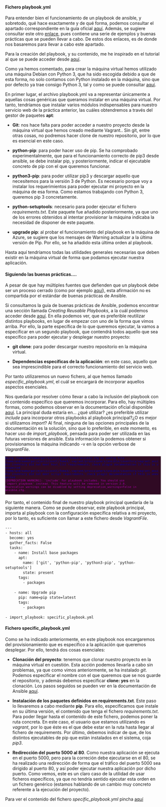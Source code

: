
#### Fichero playbook.yml
Para entender bien el funcionamiento de un playbook de ansible, y sobretodo, qué hace exactamente y de qué forma, podemos consultar el apartado correspondiente en la guía oficial [aquí](https://docs.ansible.com/ansible/2.7/user_guide/playbooks_intro.html). Además, se sugiere consultar este otro [enlace](https://github.com/ansible/ansible-examples), pues contiene una serie de ejemplos y buenas prácticas que se pueden llevar a cabo. De estos dos enlaces, es de donde nos basaremos para llevar a cabo este apartado.

<!-- - Lo primero: python3 [aquí](https://medium.com/@perwagnernielsen/ansible-tutorial-part-2-installing-packages-41d3ab28337d) -->
Para la creación del playbook, y su contenido, me he inspirado en el tutorial al que se puede acceder desde [aquí](https://medium.com/@perwagnernielsen/ansible-tutorial-part-2-installing-packages-41d3ab28337d).

Como ya hemos comentado, para crear la máquina virtual hemos utilizado una máquina Debian con Python 3, que ha sido escogida debido a que de esta forma, no solo contamos con Python instalado en la máquina, sino que por defecto ya trae consigo Python 3, tal y como se puede consultar [aquí](https://linuxconfig.org/how-to-change-default-python-version-on-debian-9-stretch-linux).

En primer lugar, el archivo playbook.yml va a representar únicamente a aquellas cosas genéricas que queramos instalar en una máquina virtual. Por tanto, tendríamos que instalar varios módulos indispensables para nuestro servicio web de la práctica anterior, las cuáles obtendremos a través del gestor de paquetes **apt**:
- **Git**: nos hace falta para poder acceder a nuestro proyecto desde la máquina virtual que hemos creado mediante Vagrant.. Sin git, entre otras cosas, no podremos hacer clone de nuestro repositorio, por lo que es esencial en este caso.

- **python-pip**: para poder hacer uso de pip. Se ha comprobado experimentalmente, que para el funcionamiento correcto de pip3 desde ansible, se debe instalar pip, y posteriormente, indicar el ejecutable concreto de pip con el que queremos funcionar.

- **python3-pip**: para poder utilizar pip3 y descargar aquello que necesitemos para la versión 3 de Python. Es necesario porque voy a instalar los requerimientos para poder ejecutar mi proyecto en la máquina de esa forma. Como estamos trabajando con Python 3, queremos pip 3 concretamente.

- **python-setuptools**: necesario para poder ejecutar el fichero *requirements.txt*. Este paquete fue añadido posteriormente, ya que uno de los errores obtenidos al intentar provisionar la máquina indicaba la necesidad de disponer de este paquete.

- **upgrade pip**: al probar el funcionamiento del playbook en la máquina de Azure, se sugiere que los mensajes de Warning actualizar a la última versión de Pip. Por ello, se ha añadido esta última orden al playbook.


Hasta aquí tendríamos todas las utilidades generales necesarias que deben existir en la máquina virtual de forma que podamos ejecutar nuestra aplicación.



#### Siguiendo las buenas prácticas....

A pesar de que hay múltiples fuentes que defienden que un playbook debe ser un proceso cerrado (como por ejemplo [aquí](https://serverfault.com/questions/750856/how-to-run-multiple-playbooks-in-order-with-ansible)), esta afirmación no es compartida por el estándar de buenas prácticas de Ansible.

Si consultamos la guía de buenas prácticas de Ansible, podemos encontrar una sección llamada *Creating Reusable Playbooks*, a la cuál podemos acceder desde [aquí](https://docs.ansible.com/ansible/latest/user_guide/playbooks_reuse.html). En ella podemos ver, que es preferible reutilizar distintos playbooks, en lugar de empezar con uno de la forma que vimos arriba. Por ello, la parte específica de lo que queremos ejecutar, la vamos a especificar en un segundo playbook, que contendrá todos aquello que sea específico para poder ejecutar y desplegar nuestro proyecto:

- **git clone**: para poder descargar nuestro repositorio en la máquina virtual.

- **Dependencias específicas de la aplicación**: en este caso, aquello que sea imprescindible para el correcto funcionamiento del servicio web.


Por tanto utilizaremos un nuevo fichero, al que hemos llamado *especific_playbook.yml*,
el cuál se encargará de incorporar aquellos aspectos esenciales.

Nos quedaría por resolver cómo llevar a cabo la inclusión del playbook con el contenido específico que queremos incorporar. Para ello, hay múltiples formas, como podemos observar en la documentación oficial disponible [aquí](https://docs.ansible.com/ansible/2.4/playbooks_reuse_includes.html). La principal duda estaría en... ¿qué utilizar? ¿es preferible utilizar *include*  para incorporar otros playbooks al playbook principal?¿O es mejor si utilizamos *import*? Al final, ninguna de las opciones principales de la documentación es la solución, sino que lo preferible, en este momento, es hacer uso de *import_playbook*, pensada para poder ser utilizada en las futuras versiones de ansible. Esta información la podemos obtener si provisionamos la máquina indicando -v en la opción verbose de *VagrantFile*.

![Preferible usar import_playbook](https://raw.githubusercontent.com/andreamorgar/ejerciciosCC/master/images/razonImport.png)


Por tanto, el contenido final de nuestro playbook principal quedaría de la siguiente manera. Como se puede observar, este playbook principal, importa al playbook con la configuración específica relativa a mi proyecto, por lo tanto, es suficiente con llamar a este fichero desde *VagrantFile*.

~~~
---
- hosts: all
  become: yes
  gather_facts: False
  tasks:
    - name: Install base packages
      apt:
        name: ['git', 'python-pip', 'python3-pip', 'python-setuptools']
        state: present
      tags:
        - packages

    - name: Upgrade pip
      pip: name=pip state=latest
      tags:
        - packages

- import_playbook: specific_playbook.yml

~~~

#### Fichero specific_playbook.yml

Como se ha indicado anteriormente, en este playbook nos encargaremos del provisionamiento que es específico a la aplicación que queremos desplegar. Por ello, tendrá dos cosas esenciales:

- **Clonación del proyecto**: tenemos que clonar nuestro proyecto en la máquina virtual en cuestión. Esta acción podemos llevarla a cabo sin problemas, ya que como vimos anteriormente, se ha instalado *git*. Podemos especificar el nombre con el que queremos que se nos guarde el repositorio, y además debemos especificar **clone: yes** en la clonación. Los pasos seguidos se pueden ver en la documentación de Ansible [aquí](https://docs.ansible.com/ansible/2.5/modules/git_module.html).

- **Instalación de los paquetes definidos en requirements.txt**. Este paso lo llevaremos a cabo mediante **pip**. Para ello, especificamos que instale en su última versión, el contenido que tenga el fichero *requirements.txt*. Para poder llegar hasta el contenido de este fichero, podemos poner la ruta concreta. En este caso, el usuario que estamos utilizando es *vagrant*, por lo que éste es el que debe estar en la ruta hasta llegar al fichero de requirements. Por último, debemos indicar de que, de los distintos ejecutables de pip que están instalados en el sistema, coja *pip3*.

- **Redirección del puerto 5000 al 80**. Como nuestra aplicación se ejecuta en el puerto 5000, pero para la correción debe ejecutarse en el 80, se ha realizado una redirección de forma que el tráfico del puerto 5000 sea dirigido al puerto 80, y así poder ejecutar nuestra aplicación por dicho puerto. Como vemos, este es un claro caso de la utilidad de usar ficheros específicos, ya que no tendría sentido ejecutar esta orden en un fichero genérico (estamos hablando de un cambio muy concreto referente a la ejecución del proyecto).

Para ver el contenido del fichero *specific_playbook.yml* pincha [aquí](https://github.com/andreamorgar/ProyectoCC/blob/master/provision/vagrant/specific_playbook.yml)

